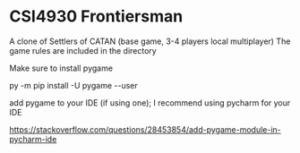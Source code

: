 # CSI4930 Frontiersman

A clone of Settlers of CATAN (base game, 3-4 players local multiplayer)
The game rules are included in the directory


Make sure to install pygame

py -m pip install -U pygame --user

add pygame to your IDE (if using one);
I recommend using pycharm for your IDE

https://stackoverflow.com/questions/28453854/add-pygame-module-in-pycharm-ide
